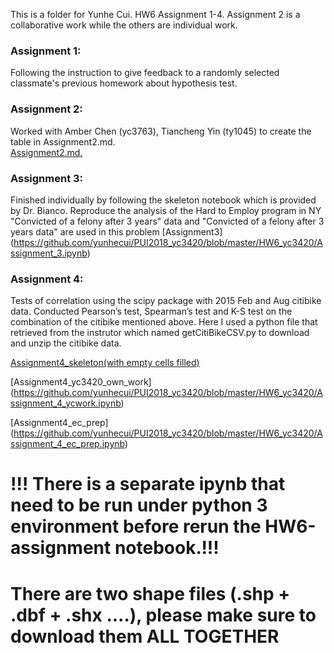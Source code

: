 This is a folder for Yunhe Cui. HW6 Assignment 1-4. Assignment 2 is a collaborative work while the others are individual work.
### Assignment 1: 
Following the instruction to give feedback to a randomly selected classmate's previous homework about hypothesis test.  

### Assignment 2:
Worked with Amber Chen (yc3763), Tiancheng Yin (ty1045) to create the table in Assignment2.md.   
[Assignment2.md.](https://github.com/yunhecui/PUI2018_yc3420/blob/master/HW6_yc3420/Assignment2.MD)

### Assignment 3:
Finished individually by following the skeleton notebook which is provided by Dr. Bianco. 
Reproduce the analysis of the Hard to Employ program in NY
"Convicted of a felony after 3 years" data and "Convicted of a felony after 3 years data" are used in this problem
[Assignment3] (https://github.com/yunhecui/PUI2018_yc3420/blob/master/HW6_yc3420/Assignment_3.ipynb)

### Assignment 4:  
Tests of correlation using the scipy package with 2015 Feb and Aug citibike data. 
Conducted Pearson’s test, Spearman’s test and K-S test on the combination of the citibike mentioned above.
Here I used a python file that retrieved from the instrutor which named getCitiBikeCSV.py to download and unzip the citibike data.

[Assignment4_skeleton(with empty cells filled)](https://github.com/yunhecui/PUI2018_yc3420/blob/master/HW6_yc3420/Assignment_4_skeleton.ipynb)

[Assignment4_yc3420_own_work] 
(https://github.com/yunhecui/PUI2018_yc3420/blob/master/HW6_yc3420/Assignment_4_ycwork.ipynb)

[Assignment4_ec_prep] 
(https://github.com/yunhecui/PUI2018_yc3420/blob/master/HW6_yc3420/Assignment_4_ec_prep.ipynb)

# !!! There is a separate ipynb that need to be run under python 3 environment before rerun the HW6-assignment notebook.!!!
# There are two shape files (.shp + .dbf + .shx ....), please make sure to download them ALL TOGETHER
